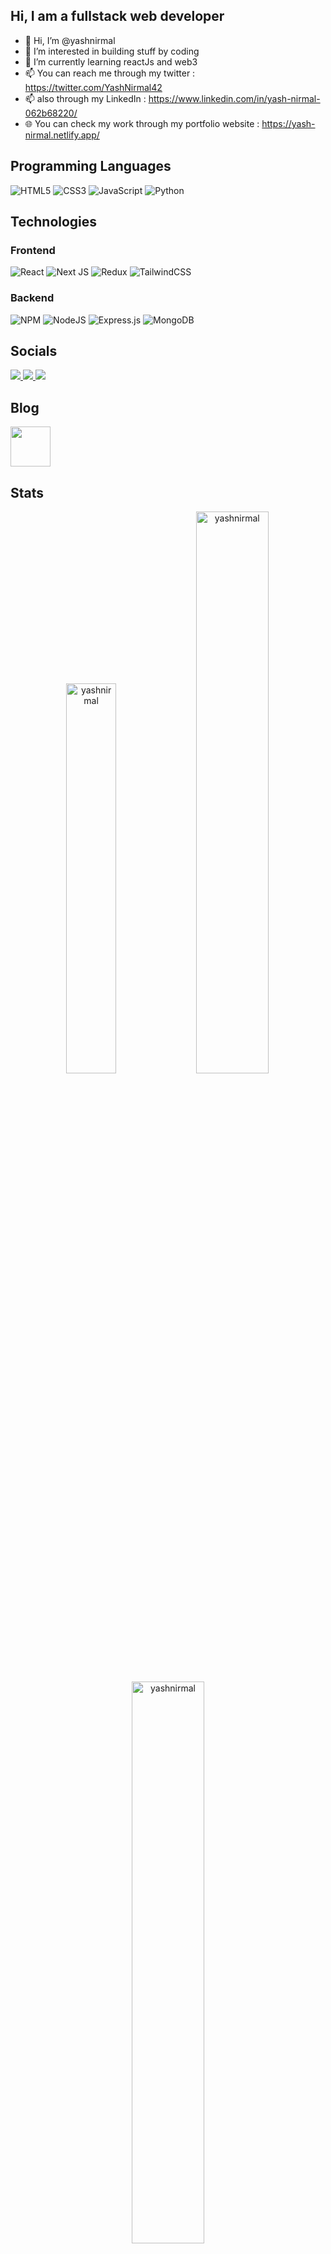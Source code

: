 <h2>Hi, I am a fullstack web developer</h2>

- 👋 Hi, I’m @yashnirmal
- 👀 I’m interested in building stuff by coding
- 🌱 I’m currently learning reactJs and web3
- 📫 You can reach me through my twitter : https://twitter.com/YashNirmal42
- 📫 also through my LinkedIn : https://www.linkedin.com/in/yash-nirmal-062b68220/
- 🌐 You can check my work through my portfolio website : https://yash-nirmal.netlify.app/

## Programming Languages
![HTML5](https://img.shields.io/badge/html5-%23E34F26.svg?style=for-the-badge&logo=html5&logoColor=white)
![CSS3](https://img.shields.io/badge/css3-%231572B6.svg?style=for-the-badge&logo=css3&logoColor=white)
![JavaScript](https://img.shields.io/badge/javascript-%23323330.svg?style=for-the-badge&logo=javascript&logoColor=%23F7DF1E)
![Python](https://img.shields.io/badge/python-3670A0?style=for-the-badge&logo=python&logoColor=ffdd54)

## Technologies
### Frontend
![React](https://img.shields.io/badge/react-%2320232a.svg?style=for-the-badge&logo=react&logoColor=%2361DAFB)
![Next JS](https://img.shields.io/badge/Next-black?style=for-the-badge&logo=next.js&logoColor=white)
![Redux](https://img.shields.io/badge/redux-%23593d88.svg?style=for-the-badge&logo=redux&logoColor=white)
![TailwindCSS](https://img.shields.io/badge/tailwindcss-%2338B2AC.svg?style=for-the-badge&logo=tailwind-css&logoColor=white)

### Backend
![NPM](https://img.shields.io/badge/NPM-%23CB3837.svg?style=for-the-badge&logo=npm&logoColor=white)
![NodeJS](https://img.shields.io/badge/node.js-6DA55F?style=for-the-badge&logo=node.js&logoColor=white)
![Express.js](https://img.shields.io/badge/express.js-%23404d59.svg?style=for-the-badge&logo=express&logoColor=%2361DAFB)
![MongoDB](https://img.shields.io/badge/MongoDB-%234ea94b.svg?style=for-the-badge&logo=mongodb&logoColor=white)

## Socials
<a href="https://twitter.com/YashNirmal42" target="blank">
<img src="https://cdn-icons-png.flaticon.com/64/733/733579.png">
</a>
<a href="https://www.linkedin.com/in/yash-nirmal-062b68220/" target="blank">
<img src="https://cdn-icons-png.flaticon.com/64/3536/3536505.png">
</a>
<a href="https://www.instagram.com/yashnirmal_15/" target="blank">
<img src="https://cdn-icons-png.flaticon.com/64/2111/2111463.png">
</a>

## Blog
<a href="https://yashnirmal.hashnode.dev/" target="blank">
<img src="https://cdn.hashnode.com/res/hashnode/image/upload/v1675531271955/ALEtNA1cM.png?auto=compress" style="height:64px; width:fit;">
</a>

<h2>Stats</h2>
<p align="center">
<img width="40%" src="https://github-readme-stats.vercel.app/api/top-langs?username=yashnirmal&show_icons=true&theme=dracula&title_color=ff8000&text_color=ffffff&bg_color=6a6a6a&locale=en&layout=compact&hide_border=true" alt="yashnirmal" /> 
<img width="48%" src="https://github-readme-stats.vercel.app/api?username=yashnirmal&show_icons=true&theme=dracula&title_color=ff8000&text_color=ffffff&bg_color=6a6a6a&locale=en&hide_border=true" alt="yashnirmal" />
<img width="48%" src="https://github-readme-streak-stats.herokuapp.com/?user=yashnirmal&theme=highcontrast&hide_border=true" alt="yashnirmal" />
</p>
